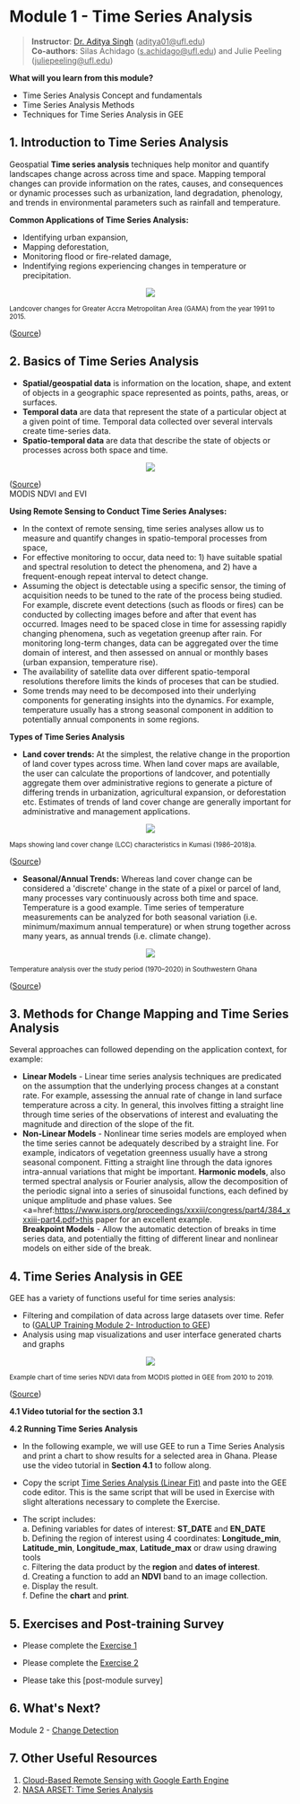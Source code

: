 # Module 1 - Time Series Analysis 
> **Instructor**: [Dr. Aditya Singh](https://abe.ufl.edu/people/faculty/aditya-singh/) (<ins>aditya01@<i></i>ufl.edu</ins>) <br>
> **Co-authors**: Silas Achidago (<ins>s.achidago@<i></i>ufl.edu</ins>) and Julie Peeling (<ins>juliepeeling@<i></i>ufl.edu</ins>)


**What will you learn from this module?**
- Time Series Analysis Concept and fundamentals
- Time Series Analysis Methods
- Techniques for Time Series Analysis in GEE

## 1. Introduction to Time Series Analysis
Geospatial **Time series analysis** techniques help monitor and quantify landscapes change across  across time and space. Mapping temporal changes can provide information on the rates, causes, and consequences or dynamic processes such as urbanization, land degradation, phenology, and trends in environmental parameters such as rainfall and temperature. <br>

**Common Applications of Time Series Analysis:**
- Identifying urban expansion,
- Mapping deforestation,
- Monitoring flood or fire-related damage,
- Indentifying regions experiencing changes in temperature or precipitation.

<p align="center">
<img src="https://www.mdpi.com/urbansci/urbansci-03-00026/article_deploy/html/images/urbansci-03-00026-g006.png">
</p>
<sub> Landcover changes for Greater Accra Metropolitan Area (GAMA) from the year 1991 to 2015.</sub>

([Source](https://www.mdpi.com/2413-8851/3/1/26#))<br>


## 2. Basics of Time Series Analysis
- **Spatial/geospatial data** is information on the location, shape, and extent of objects in a geographic space represented as points, paths, areas, or surfaces. <br>
- **Temporal data** are data that represent the state of a particular object at a given point of time. Temporal data collected over several intervals create time-series data.<br>
- **Spatio-temporal data** are data that describe the state of objects or processes across both space and time. 

<p align="center">
<img src="https://user-images.githubusercontent.com/87503837/151854688-12a69e04-c870-4273-88e6-4c30e7b9d7d5.png">
</p>

([Source](https://doi.org/10.1186/s40965-017-0038-z))<br>
MODIS NDVI and EVI

**Using Remote Sensing to Conduct Time Series Analyses:**
- In the context of remote sensing, time series analyses allow us to measure and quantify changes in spatio-temporal processes from space,
- For effective monitoring to occur, data need to: 1) have suitable spatial and spectral resolution to detect the phenomena, and 2) have a frequent-enough repeat interval to detect change.
- Assuming the object is detectable using a specific sensor, the timing of acquisition needs to be tuned to the rate of the process being studied. For example, discrete event detections (such as floods or fires) can be conducted by collecting images before and after that event has occurred. Images need to be spaced close in time for assessing rapidly changing phenomena, such as vegetation greenup after rain. For monitoring long-term changes, data can be aggregated over the time domain of interest, and then assessed on annual or monthly bases (urban expansion, temperature rise). 
- The availability of satellite data over different spatio-temporal resolutions therefore limits the kinds of proceses that can be studied.
- Some trends may need to be decomposed into their underlying components for generating insights into the dynamics. For example, temperature usually has a strong seasonal component in addition to potentially annual components in some regions.

**Types of Time Series Analysis**
- **Land cover trends:**
At the simplest, the relative change in the proportion of land cover types across time. When land cover maps are available, the user can calculate the proportions of landcover, and potentially aggregate them over administrative regions to generate a picture of differing trends in urbanization, agricultural expansion, or deforestation etc. Estimates of trends of land cover change are generally important for administrative and management applications.

<p align="center">
<img src="https://www.mdpi.com/land/land-09-00300/article_deploy/html/images/land-09-00300-g003.png">
</p>
<sub> Maps showing land cover change (LCC) characteristics in Kumasi (1986–2018)a. </sub>

([Source](https://www.mdpi.com/2073-445X/9/9/300/htm#))<br>

- **Seasonal/Annual Trends:**
Whereas land cover change can be considered a 'discrete' change in the state of a pixel or parcel of land, many processes vary continuously across both time and space. Temperature is a good example. Time series of temperature measurements can be analyzed for both seasonal variation (i.e. minimum/maximum annual temperature) or when strung together across many years, as annual trends (i.e. climate change).

<p align="center">
<img src="https://media.springernature.com/full/springer-static/image/art%3A10.1007%2Fs12665-022-10481-y/MediaObjects/12665_2022_10481_Fig9_HTML.png?as=webp">
</p>
<sub> Temperature analysis over the study period (1970–2020) in Southwestern Ghana </sub>

([Source](https://link.springer.com/article/10.1007/s12665-022-10481-y/figures/9))<br>

## 3. Methods for Change Mapping and Time Series Analysis
Several approaches can followed depending on the application context, for example:
- **Linear Models** - 
Linear time series analysis techniques are predicated on the assumption that the underlying process changes at a constant rate. For example, assessing the annual rate of change in land surface temperature across a city. In general, this involves fitting a straight line through time series of the observations of interest and evaluating the magnitude and direction of the slope of the fit.
- **Non-Linear Models** - 
Nonlinear time series models are employed when the time series cannot be adequately described by a straight line. For example, indicators of vegetation greenness usually have a strong seasonal component. Fitting a straight line through the data ignores intra-annual variations that might be important.
**Harmonic models**, also termed spectral analysis or Fourier analysis, allow the decomposition of the periodic signal into a series of sinusoidal functions, each defined by unique amplitude and phase values. See <a=href:https://www.isprs.org/proceedings/xxxiii/congress/part4/384_xxxiii-part4.pdf>this paper</a> for an excellent example.<br>
**Breakpoint Models** - Allow the automatic detection of breaks in time series data, and potentially the fitting of different linear and nonlinear models on either side of the break. 

## 4. Time Series Analysis in GEE

GEE has a variety of functions useful for time series analysis:
- Filtering and compilation of data across large datasets over time. Refer to ([GALUP Training Module 2- Introduction to GEE](https://github.com/SERVIR-WA/GALUP/blob/master/training/2_rs/module2.md))<br>
- Analysis using map visualizations and user interface generated charts and graphs
<p align="center">
<img src="https://developers.google.com/static/earth-engine/images/Charts_image_collection_05.svg">
</p>
<sub> Example chart of time series NDVI data from MODIS plotted in GEE from 2010 to 2019. </sub>

([Source](https://developers.google.com/earth-engine/guides/charts_image_collection))<br>

**4.1 Video tutorial for the section 3.1** <br>

**4.2 Running Time Series Analysis**<br>
- In the following example, we will use GEE to run a Time Series Analysis and print a chart to show results for a selected area in Ghana. Please use the video tutorial in **Section 4.1** to follow along.

- Copy the script [Time Series Analysis (Linear Fit)](https://github.com/ecodynlab/GALUP/wiki/Scripts#05_linear_fit) and paste into the GEE code editor. This is the same script that will be used in Exercise with slight alterations necessary to complete the Exercise.
- The script includes:<br>
  a. Defining variables for dates of interest: **ST_DATE** and **EN_DATE** <br>
  b. Defining the region of interest using 4 coordinates: **Longitude_min**, **Latitude_min**, **Longitude_max**, **Latitude_max** or draw using drawing tools <br>
  c. Filtering the data product by the **region** and **dates of interest**. <br>
  d. Creating a function to add an **NDVI** band to an image collection. <br>
  e. Display the result. <br>
  f. Define the **chart** and **print**. <br>
   

## 5. Exercises and Post-training Survey

- Please complete the [Exercise 1](https://github.com/ecodynlab/GALUP/blob/main/ExercisesM2/Exercise1.md)
- Please complete the [Exercise 2](https://github.com/ecodynlab/GALUP/blob/main/ExercisesM2/Exercise2.md)

- Please take this [post-module survey]

## 6. What's Next?

Module 2 - [Change Detection](module2.md)

## 7. Other Useful Resources
 1. [Cloud-Based Remote Sensing with Google Earth Engine](https://www.eefabook.org/go-to-the-book.html)<br>
 2. [NASA ARSET: Time Series Analysis](https://www.youtube.com/watch?v=RqVselZ5hKM&t=3695s)<br>
